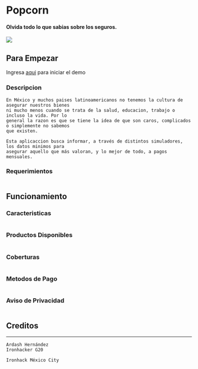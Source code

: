 # Popcorn 
#### Olvida todo lo que sabias sobre los seguros.
[![](https://www.nacion.com/resizer/Xqkf-8ogdo_iKLYLFbk7_SSHdaU=/600x0/center/middle/filters:quality(100)/arc-anglerfish-arc2-prod-gruponacion.s3.amazonaws.com/public/FBGUQICBEBBFXOY7O54CC2J7AY.jpg)](https://www.nacion.com/resizer/Xqkf-8ogdo_iKLYLFbk7_SSHdaU=/600x0/center/middle/filters:quality(100)/arc-anglerfish-arc2-prod-gruponacion.s3.amazonaws.com/public/FBGUQICBEBBFXOY7O54CC2J7AY.jpg)

## Para Empezar
Ingresa [aqui](https://smartpopcorn.herokuapp.com) para iniciar el demo


### Descripcion

~~~
En México y muchos paises latinoamericanos no tenemos la cultura de asegurar nuestros bienes
ni mucho menos cuando se trata de la salud, educacion, trabajo o incluso la vida. Por lo 
general la razon es que se tiene la idea de que son caros, complicados o simplemente no sabemos 
que existen.

Esta aplicaccion busca informar, a través de distintos simuladores, los datos minimos para 
asegurar aquello que más valoran, y lo mejor de todo, a pagos mensuales.
~~~

### Requerimientos

~~~
~~~

## Funcionamiento

### Caracteristicas

~~~
~~~

### Productos Disponibles

~~~
~~~

### Coberturas

~~~
~~~

### Metodos de Pago 

~~~
~~~

### Aviso de Privacidad

~~~
~~~

## Creditos

- - -

~~~
Ardash Hernández
Ironhacker G20

Ironhack México City
~~~





